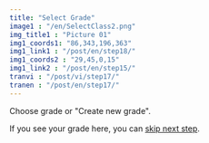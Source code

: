```yaml
---
title: "Select Grade"
image1 : "/en/SelectClass2.png"
img_title1 : "Picture 01"
img1_coords1: "86,343,196,363"
img1_link1 : "/post/en/step18/"
img1_coords2 : "29,45,0,15"
img1_link2 : "/post/en/step15/"
tranvi : "/post/vi/step17/"
tranen : "/post/en/step17/"
---
```

Choose grade or "Create new grade".

If you see your grade here, you can <a href="http://localhost:1313/post/en/step19/">skip next step</a>.